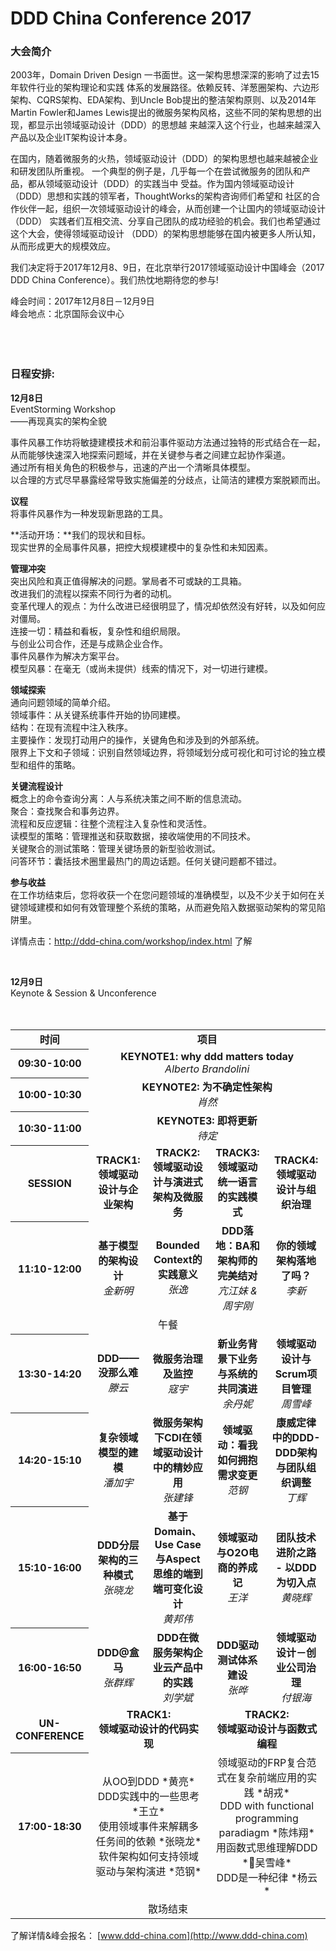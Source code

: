 # DDD China Conference 2017

### 大会简介

2003年，Domain Driven Design 一书面世。这一架构思想深深的影响了过去15年软件行业的架构理论和实践 体系的发展路径。依赖反转、洋葱圈架构、六边形架构、CQRS架构、EDA架构、到Uncle Bob提出的整洁架构原则、以及2014年 Martin Fowler和James Lewis提出的微服务架构风格，这些不同的架构思想的出现，都显示出领域驱动设计（DDD）的思想越 来越深入这个行业，也越来越深入产品以及企业IT架构设计本身。

在国内，随着微服务的火热，领域驱动设计（DDD）的架构思想也越来越被企业和研发团队所重视。 一个典型的例子是，几乎每一个在尝试微服务的团队和产品，都从领域驱动设计（DDD）的实践当中 受益。作为国内领域驱动设计（DDD）思想和实践的领军者，ThoughtWorks的架构咨询师们希望和 社区的合作伙伴一起，组织一次领域驱动设计的峰会，从而创建一个让国内的领域驱动设计（DDD） 实践者们互相交流、分享自己团队的成功经验的机会。我们也希望通过这个大会，使得领域驱动设计 （DDD）的架构思想能够在国内被更多人所认知，从而形成更大的规模效应。

我们决定将于2017年12月8、9日，在北京举行2017领域驱动设计中国峰会（2017 DDD China Conference）。我们热忱地期待您的参与!

峰会时间：2017年12月8日－12月9日  
峰会地点：北京国际会议中心<br>
<br>
<br>
<br>

### 日程安排:

**12月8日**<br>
EventStorming Workshop  
——再现真实的架构全貌  

事件风暴工作坊将敏捷建模技术和前沿事件驱动方法通过独特的形式结合在一起，从而能够快速深入地探索问题域，并在关键参与者之间建立起协作渠道。  
通过所有相关角色的积极参与，迅速的产出一个清晰具体模型。  
以合理的方式尽早暴露经常导致实施偏差的分歧点，让简洁的建模方案脱颖而出。  

**议程**  
将事件风暴作为一种发现新思路的工具。  

**活动开场：**我们的现状和目标。  
现实世界的全局事件风暴，把控大规模建模中的复杂性和未知因素。  

**管理冲突**  
突出风险和真正值得解决的问题。掌局者不可或缺的工具箱。  
改进我们的流程以探索不同行为者的动机。  
变革代理人的观点：为什么改进已经很明显了，情况却依然没有好转，以及如何应对僵局。  
连接一切：精益和看板，复杂性和组织局限。  
与创业公司合作，还是与成熟企业合作。  
事件风暴作为解决方案平台。  
模型风暴：在毫无（或尚未提供）线索的情况下，对一切进行建模。  

**领域探索**  
通向问题领域的简单介绍。  
领域事件：从关键系统事件开始的协同建模。  
结构：在现有流程中注入秩序。  
主要操作：发现打动用户的操作，关键角色和涉及到的外部系统。  
限界上下文和子领域：识别自然领域边界，将领域划分成可视化和可讨论的独立模型和组件的策略。  

**关键流程设计**  
概念上的命令查询分离：人与系统决策之间不断的信息流动。  
聚合：查找聚合和事务边界。  
流程和反应逻辑：往整个流程注入复杂性和灵活性。  
读模型的策略：管理推送和获取数据，接收端使用的不同技术。  
关键聚合的测试策略：管理关键场景的新型验收测试。  
问答环节：囊括技术圈里最热门的周边话题。任何关键问题都不错过。  


**参与收益**  
在工作坊结束后，您将收获一个在您问题领域的准确模型，以及不少关于如何在关键领域建模和如何有效管理整个系统的策略，从而避免陷入数据驱动架构的常见陷阱里。  

详情点击：http://ddd-china.com/workshop/index.html 了解  

<br>

**12月9日**<br>
Keynote & Session & Unconference
<br>
<br>
<br>

<table>
  <tr>
    <td align="center"><b>时间</b></td>
    <td colspan="4" align="center"><b>项目</b></td>
  </tr>
  <tr>
    <th>09:30-10:00</th>
    <td colspan="4" align="center"><b>KEYNOTE1: why ddd matters today</b><br>
      <i>Alberto Brandolini</i></td>
  </tr>
  <tr>
    <th>10:00-10:30</th>
    <td colspan="4" align="center"><b>KEYNOTE2: 为不确定性架构</b><br>
      <i>肖然</i>
  </tr>
  <tr>
    <th>10:30-11:00</th>
    <td colspan="4" align="center"><b>KEYNOTE3: 即将更新</b><br>
      <i>待定</i></td>
  </tr>
  <tr>
    <th>SESSION</th>
    <td align="center" width="22%"><b>TRACK1: <br>领域驱动设计与企业架构</b></td>
    <td align="center" width="22%"><b>TRACK2: <br>领域驱动设计与演进式架构及微服务</b></td>
    <td align="center" width="22%"><b>TRACK3: <br>领域驱动统一语言的实践模式</b></td>
    <td align="center" width="22%"><b>TRACK4: <br>领域驱动设计与组织治理</b></td>
  </tr>
  <tr>
    <th>11:10-12:00</th>
    <td align="center">
      <b>基于模型的架构设计</b><br>
      <i>金新明</i>
    </td>
    <td align="center">
      <b>Bounded Context的实践意义</b><br>
      <i>张逸</i>
    </td>
    <td align="center">
      <b>DDD落地：BA和架构师的完美结对</b><br>
      <i>亢江妹 & 周宇刚</i><br>
    </td>
    <td align="center">
      <b>你的领域架构落地了吗？</b><br>
      <i>李新</i>
    </td>
  </tr>
  <tr>
    <td colspan="5" align="center">午餐</td>
  </tr>
  <tr align="center">
    <th>13:30-14:20</th>
    <td>
      <b>DDD——没那么难</b><br>
      <i>滕云</i>
    </td>
    <td>
      <b>微服务治理及监控</b><br>
      <i>寇宇</i>
    </td>
    <td>
      <b>新业务背景下业务与系统的共同演进</b><br>
      <i>余丹妮</i>
    </td>
    <td>
      <b>领域驱动设计与Scrum项目管理</b><br>
      <i>周雪峰</i></td>
  </tr>

  <tr align="center">
    <th>14:20-15:10</th>
    <td>
      <b>复杂领域模型的建模</b><br>
      <i>潘加宇</i>
    </td>
    <td>
      <b>微服务架构下CDI在领域驱动设计中的精妙应用</b><br>
      <i>张建锋</i>
    </td>
    <td>
      <b>领域驱动：看我如何拥抱需求变更</b><br>
      <i>范钢</i>
    </td>
    <td>
      <b>康威定律中的DDD-DDD架构与团队组织调整</b><br>
      <i>丁辉</i>
    </td>
  </tr>

  <tr>
    <th>15:10-16:00</th>
    <td align="center">
      <b>DDD分层架构的三种模式</b><br>
      <i>张晓龙</i>
    </td>
    <td align="center">
      <b>基于Domain、Use Case与Aspect思维的端到端可变化设计</b><br>
      <i>黄邦伟</i>
    </td>
    <td align="center">
      <b>领域驱动与O2O电商的养成记</b><br>
      <i>王洋</i>
    </td>
    <td align="center">
      <b>团队技术进阶之路 - 以DDD为切入点</b><br>
      <i>黄晓辉</i>
    </td>    
  </tr>

  <tr>
    <th>16:00-16:50</th>
    <td align="center">
      <b>DDD@盒马</b><br>
      <i>张群辉</i>
    </td>
    <td align="center">
      <b>DDD在微服务架构企业云产品中的实践</b><br>
      <i>刘学斌</i>
    </td>
    <td align="center">
      <b>DDD驱动测试体系建设</b><br>
      <i>张晔</i>
    </td>
    <td align="center">
      <b>领域驱动设计－创业公司治理</b><br>
      <i>付银海</i>
    </td>
  </tr>

  <tr>
    <td align="center"><b>UN-CONFERENCE</b></td>
    <td colspan="2" align="center">
      <b>TRACK1:<br>领域驱动设计的代码实现</b>
    </td>
    <td colspan="2" align="center">
      <b>TRACK2:<br>领域驱动设计与函数式编程</b>
    </td>
  </tr>

  <tr>
    <th>17:00-18:30</th>
    <td colspan="2" align="center">
      从OO到DDD *黄亮*<br>
      DDD实践中的一些思考 *王立*<br>
      使用领域事件来解耦多任务间的依赖 *张晓龙*<br>
      软件架构如何支持领域驱动与架构演进 *范钢*
		</td>
    <td colspan="2" align="center">
      领域驱动的FRP复合范式在复杂前端应用的实践 *胡戎*<br>
	    DDD with functional programming paradiagm *陈炜翔*<br>
      用函数式思维理解DDD *吴雪峰*<br>
      DDD是一种纪律 *杨云*
    </td>
  </tr>
  <tr>
    <td colspan="5" align="center">散场结束</td>
  </tr>
</table>

了解详情&峰会报名： [www.ddd-china.com](http://www.ddd-china.com)  
